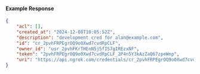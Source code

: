<!-- Code generated for API Clients. DO NOT EDIT. -->

#### Example Response

```json
{
	"acl": [],
	"created_at": "2024-12-08T10:05:52Z",
	"description": "development cred for alan@example.com",
	"id": "cr_2pvhFRPEgrOQ9o0Xwd7cvdRpCLF",
	"owner_id": "usr_2pvhFKrTHEnN5j5fIS7gIREzxNF",
	"token": "2pvhFRPEgrOQ9o0Xwd7cvdRpCLF_2P4n5Y3kAzZaQ67zpeWnp",
	"uri": "https://api.ngrok.com/credentials/cr_2pvhFRPEgrOQ9o0Xwd7cvdRpCLF"
}
```
